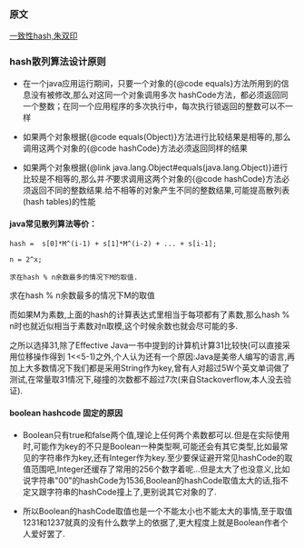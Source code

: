 
### 原文

[一致性hash,朱双印](http://www.zsythink.net/archives/1182)


### hash散列算法设计原则

- 在一个java应用运行期间，只要一个对象的{@code equals}方法所用到的信息没有被修改,那么对这同一个对象调用多次 hashCode方法，都必须返回同一个整数；在同一个应用程序的多次执行中，每次执行锁返回的整数可以不一样

- 如果两个对象根据{@code equals(Object)}方法进行比较结果是相等的,那么调用这两个对象的{@code hashCode}方法必须返回同样的结果

- 如果两个对象根据{@link java.lang.Object#equals(java.lang.Object)}进行比较是不相等的,那么并<em>不</em>要求调用这两个对象的{@code hashCode}方法必须返回不同的整数结果.给不相等的对象产生不同的整数结果,可能提高散列表(hash tables)的性能


#### java常见散列算法等价：

````
hash =  s[0]*M^(i-1) + s[1]*M^(i-2) + ... + s[i-1];

n = 2^x;

求在hash % n余数最多的情况下M的取值.

````
求在hash % n余数最多的情况下M的取值

而如果M为素数,上面的hash的计算表达式里相当于每项都有了素数,那么hash % n时也就近似相当于素数对n取模,这个时候余数也就会尽可能的多.

之所以选择31,除了Effective Java一书中提到的计算机计算31比较快(可以直接采用位移操作得到 1<<5-1)之外,个人认为还有一个原因:Java是美帝人编写的语言,再加上大多数情况下我们都是采用String作为key,曾有人对超过5W个英文单词做了测试,在常量取31情况下,碰撞的次数都不超过7次(来自Stackoverflow,本人没去验证).

#### boolean hashcode 固定的原因

- Boolean只有true和false两个值,理论上任何两个素数都可以.但是在实际使用时,可能作为key的不只是Boolean一种类型啊,可能还会有其它类型,比如最常见的字符串作为key,还有Integer作为key.至少要保证避开常见hashCode的取值范围吧,Integer还缓存了常用的256个数字着呢…但是太大了也没意义,比如说字符串"00"的hashCode为1536,Boolean的hashCode取值太大的话,指不定又跟字符串的hashCode撞上了,更别说其它对象的了.

- 所以Boolean的hashCode取值也是一个不能太小也不能太大的事情,至于取值1231和1237就真的没有什么数学上的依据了,更大程度上就是Boolean作者个人爱好罢了.